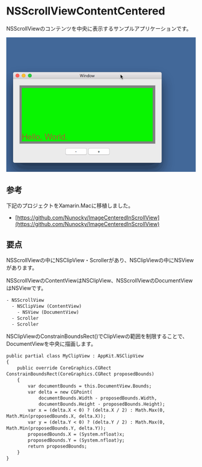 # NSScrollViewContentCentered

NSScrollViewのコンテンツを中央に表示するサンプルアプリケーションです。

![](NSScrollViewContentCentered.gif)

## 参考

下記のプロジェクトをXamarin.Macに移植しました。

* [https://github.com/Nunocky/ImageCenteredInScrollView](https://github.com/Nunocky/ImageCenteredInScrollView)

## 要点

NSScrollViewの中にNSClipView・Scrollerがあり、NSClipViewの中にNSViewがあります。

NSScrollViewのContentViewはNSClipView、NSScrollViewのDocumentViewはNSViewです。

    - NSScrollView
      - NSClipView (ContentView)
        - NSView (DocumentView)
      - Scroller
      - Scroller

NSClipViewのConstrainBoundsRect()でClipViewの範囲を制限することで、DocumentViewを中央に描画します。

    public partial class MyClipView : AppKit.NSClipView
    {
        public override CoreGraphics.CGRect ConstrainBoundsRect(CoreGraphics.CGRect proposedBounds)
        {
            var documentBounds = this.DocumentView.Bounds;
            var delta = new CGPoint(
                documentBounds.Width - proposedBounds.Width,
                documentBounds.Height - proposedBounds.Height);
            var x = (delta.X < 0) ? (delta.X / 2) : Math.Max(0, Math.Min(proposedBounds.X, delta.X));
            var y = (delta.Y < 0) ? (delta.Y / 2) : Math.Max(0, Math.Min(proposedBounds.Y, delta.Y));
            proposedBounds.X = (System.nfloat)x;
            proposedBounds.Y = (System.nfloat)y;
            return proposedBounds;
        }
    }
